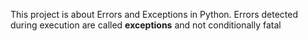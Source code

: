 This project is about Errors and Exceptions in Python. Errors detected during execution are called **exceptions** and not conditionally fatal
